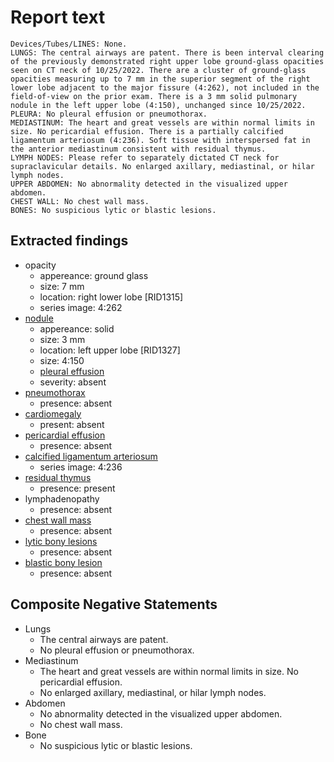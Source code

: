 # Report text

```text
Devices/Tubes/LINES: None.
LUNGS: The central airways are patent. There is been interval clearing of the previously demonstrated right upper lobe ground-glass opacities seen on CT neck of 10/25/2022. There are a cluster of ground-glass opacities measuring up to 7 mm in the superior segment of the right lower lobe adjacent to the major fissure (4:262), not included in the field-of-view on the prior exam. There is a 3 mm solid pulmonary nodule in the left upper lobe (4:150), unchanged since 10/25/2022.
PLEURA: No pleural effusion or pneumothorax. 
MEDIASTINUM: The heart and great vessels are within normal limits in size. No pericardial effusion. There is a partially calcified ligamentum arteriosum (4:236). Soft tissue with interspersed fat in the anterior mediastinum consistent with residual thymus.
LYMPH NODES: Please refer to separately dictated CT neck for supraclavicular details. No enlarged axillary, mediastinal, or hilar lymph nodes.
UPPER ABDOMEN: No abnormality detected in the visualized upper abdomen.
CHEST WALL: No chest wall mass.
BONES: No suspicious lytic or blastic lesions.
```

## Extracted findings

- opacity
  - appereance: ground glass
  - size: 7 mm
  - location: right lower lobe \[RID1315\]
  - series image: 4:262
- [nodule](../../definitions/hood/pulmonary-nodule.json)
  - appereance: solid
  - size: 3 mm
  - location: left upper lobe \[RID1327\]
  - size: 4:150
  - [pleural effusion](../../definitions/hood/pleural-effusion.json)  
  - severity: absent
- [pneumothorax](../../definitions/hood/pneumothorax.md)
  - presence: absent
- [cardiomegaly](../../definitions/upmedic/Cardiomegaly.cde.md)
  - present: absent
- [pericardial effusion](../../definitions/hood/pericardial-effusion.md)
  - presence: absent
- [calcified ligamentum arteriosum](../../definitions/hood/calcified-ligamentum-arteriosum.md)
  - series image: 4:236
- [residual thymus](../../definitions/hood/thymus.json)
  - presence: present
- lymphadenopathy
  - presence: absent
- [chest wall mass](../../definitions/hood/chest-wall.json)  
  - presence: absent
- [lytic bony lesions](../../definitions/hood/lytic-lesion.md)
  - presence: absent
- [blastic bony lesion](../../definitions/hood/sclerotic-lesion.md)
  - presence: absent

## Composite Negative Statements

- Lungs
  - The central airways are patent.
  - No pleural effusion or pneumothorax.
- Mediastinum
  - The heart and great vessels are within normal limits in size. No pericardial effusion.
  - No enlarged axillary, mediastinal, or hilar lymph nodes.
- Abdomen
  - No abnormality detected in the visualized upper abdomen.
  - No chest wall mass.
- Bone
  - No suspicious lytic or blastic lesions.
